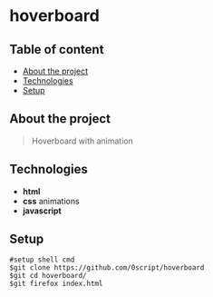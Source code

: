 # hoverboard  
## Table of content  
* [About the project](#about-the-project)  
* [Technologies](#technologies)  
* [Setup](#setup)  
## About the project  
>Hoverboard with animation  
## Technologies  
* **html**  
* **css** animations  
* **javascript**  
## Setup
```shell  
#setup shell cmd  
$git clone https://github.com/0script/hoverboard  
$git cd hoverboard/
$git firefox index.html
```
